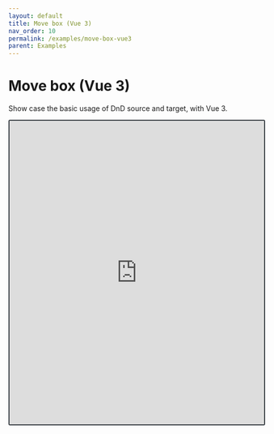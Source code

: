 ```yaml
---
layout: default
title: Move box (Vue 3)
nav_order: 10
permalink: /examples/move-box-vue3
parent: Examples
---
```


# Move box (Vue 3)

Show case the basic usage of DnD source and target, with Vue 3.

<iframe style="width: 100%; height: 600px; border: 2px solid #343a40; border-radius: 3px;" loading="lazy" src="https://stackblitz.com/edit/vitejs-vite-mnvcqp3a?file=src%2Fmain.ts"></iframe>
